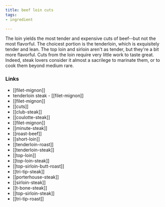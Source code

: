 ```yaml
---
title: beef loin cuts
tags:
- ingredient

---
```

The loin yields the most tender and expensive cuts of beef--but not the most flavorful. The choicest portion is the tenderloin, which is exquisitely tender and lean. The top loin and sirloin aren't as tender, but they're a bit more flavorful. Cuts from the loin require very little work to taste great. Indeed, steak lovers consider it almost a sacrilege to marinate them, or to cook them beyond medium rare.

### Links

* [[filet-mignon]]
* tenderloin steak - [[filet-mignon]]
* [[filet-mignon]]
* [[cuts]]
* [[club-steak]]
* [[coulotte-steak]]
* [[filet-mignon]]
* [[minute-steak]]
* [[roast-beef]]
* [[short-loin]]
* [[tenderloin-roast]]
* [[tenderloin-steak]]
* [[top-loin]]
* [[top-loin-steak]]
* [[top-sirloin-butt-roast]]
* [[tri-tip-steak]]
* [[porterhouse-steak]]
* [[sirloin-steak]]
* [[t-bone-steak]]
* [[top-sirloin-steak]]
* [[tri-tip-roast]]
